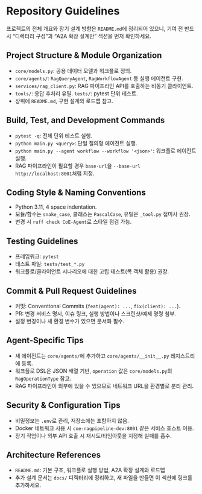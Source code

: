 # Repository Guidelines

프로젝트의 전체 개요와 장기 설계 방향은 `README.md`에 정리되어 있으니, 기여 전 반드시 “디렉터리 구성”과 “A2A 확장 설계안” 섹션을 먼저 확인하세요.

## Project Structure & Module Organization
- `core/models.py`: 공용 데이터 모델과 워크플로 정의.
- `core/agents/`: `RagQueryAgent`, `RagWorkflowAgent` 등 실행 에이전트 구현.
- `services/rag_client.py`: RAG 파이프라인 API를 호출하는 비동기 클라이언트.
- `tools/`: 응답 후처리 유틸. `tests/`: pytest 단위 테스트.
- 상위에 `README.md`, 구현 설계와 로드맵 참고.

## Build, Test, and Development Commands
- `pytest -q`: 전체 단위 테스트 실행.
- `python main.py <query>`: 단일 질의형 에이전트 실행.
- `python main.py --agent workflow --workflow '<json>'`: 워크플로 에이전트 실행.
- RAG 파이프라인이 필요할 경우 `base-url`을 `--base-url http://localhost:8001`처럼 지정.

## Coding Style & Naming Conventions
- Python 3.11, 4 space indentation.
- 모듈/함수는 `snake_case`, 클래스는 `PascalCase`, 유틸은 `_tool.py` 접미사 권장.
- 변경 시 `ruff check CoE-Agent`로 스타일 점검 가능.

## Testing Guidelines
- 프레임워크: `pytest`
- 테스트 파일: `tests/test_*.py`
- 워크플로/클라이언트 시나리오에 대한 고립 테스트(목 객체 활용) 권장.

## Commit & Pull Request Guidelines
- 커밋: Conventional Commits (`feat(agent): ...`, `fix(client): ...`).
- PR: 변경 서비스 명시, 이슈 링크, 실행 방법이나 스크린샷/예제 명령 첨부.
- 설정 변경이나 새 환경 변수가 있으면 문서화 필수.

## Agent-Specific Tips
- 새 에이전트는 `core/agents/`에 추가하고 `core/agents/__init__.py` 레지스트리에 등록.
- 워크플로 DSL은 JSON 배열 기반, `operation` 값은 `core/models.py`의 `RagOperationType` 참고.
- RAG 파이프라인이 외부에 있을 수 있으므로 네트워크 URL을 환경별로 분리 관리.

## Security & Configuration Tips
- 비밀정보는 `.env`로 관리, 저장소에는 포함하지 않음.
- Docker 네트워크 사용 시 `coe-ragpipeline-dev:8001` 같은 서비스 호스트 이용.
- 장기 작업이나 외부 API 호출 시 재시도/타임아웃을 지정해 실패를 흡수.

## Architecture References
- `README.md`: 기본 구조, 워크플로 실행 방법, A2A 확장 설계와 로드맵
- 추가 설계 문서는 `docs/` 디렉터리에 정리하고, 새 파일을 만들면 이 섹션에 링크를 추가하세요.
